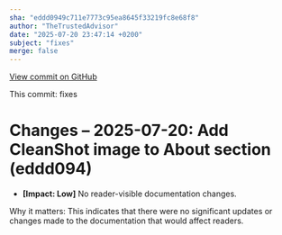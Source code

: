 ```yaml
---
sha: "eddd0949c711e7773c95ea8645f33219fc8e68f8"
author: "TheTrustedAdvisor"
date: "2025-07-20 23:47:14 +0200"
subject: "fixes"
merge: false
---
```


[View commit on GitHub](https://github.com/TheTrustedAdvisor/FabricAdoptionFramework/commit/eddd0949c711e7773c95ea8645f33219fc8e68f8)

This commit: fixes

# Changes – 2025-07-20: Add CleanShot image to About section (eddd094)

- **[Impact: Low]** No reader-visible documentation changes.

Why it matters: This indicates that there were no significant updates or changes made to the documentation that would affect readers.
